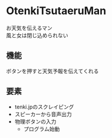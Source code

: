 # OtenkiTsutaeruMan
お天気を伝えるマン  
風と女は閉じ込められない  

## 機能
ボタンを押すと天気予報を伝えてくれる  

## 要素
- tenki.jpのスクレイピング
- スピーカーから音声出力
- 物理ボタンの入力
  - プログラム始動
